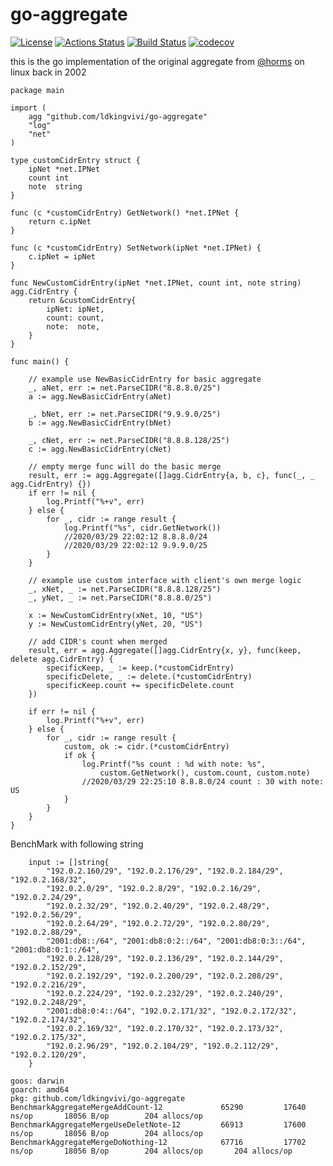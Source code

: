 # go-aggregate
[![License](http://img.shields.io/badge/license-MIT-blue.svg?style=flat-square)](http://opensource.org/licenses/MIT)
[![Actions Status](https://github.com/ldkingvivi/go-aggregate/workflows/Go/badge.svg)](https://github.com/ldkingvivi/go-aggregate/actions)
[![Build Status](https://travis-ci.org/ldkingvivi/go-aggregate.png?branch=master)](https://travis-ci.org/ldkingvivi/go-aggregate)
[![codecov](https://codecov.io/gh/ldkingvivi/go-aggregate/branch/master/graph/badge.svg)](https://codecov.io/gh/ldkingvivi/go-aggregate)

this is the go implementation of the original aggregate from [@horms]( https://github.com/horms) on linux back in 2002

```
package main

import (
	agg "github.com/ldkingvivi/go-aggregate"
	"log"
	"net"
)

type customCidrEntry struct {
	ipNet *net.IPNet
	count int
	note  string
}

func (c *customCidrEntry) GetNetwork() *net.IPNet {
	return c.ipNet
}

func (c *customCidrEntry) SetNetwork(ipNet *net.IPNet) {
	c.ipNet = ipNet
}

func NewCustomCidrEntry(ipNet *net.IPNet, count int, note string) agg.CidrEntry {
	return &customCidrEntry{
		ipNet: ipNet,
		count: count,
		note:  note,
	}
}

func main() {

	// example use NewBasicCidrEntry for basic aggregate
	_, aNet, err := net.ParseCIDR("8.8.8.0/25")
	a := agg.NewBasicCidrEntry(aNet)

	_, bNet, err := net.ParseCIDR("9.9.9.0/25")
	b := agg.NewBasicCidrEntry(bNet)

	_, cNet, err := net.ParseCIDR("8.8.8.128/25")
	c := agg.NewBasicCidrEntry(cNet)

	// empty merge func will do the basic merge
	result, err := agg.Aggregate([]agg.CidrEntry{a, b, c}, func(_, _ agg.CidrEntry) {})
	if err != nil {
		log.Printf("%+v", err)
	} else {
		for _, cidr := range result {
			log.Printf("%s", cidr.GetNetwork())
			//2020/03/29 22:02:12 8.8.8.0/24
			//2020/03/29 22:02:12 9.9.9.0/25
		}
	}

	// example use custom interface with client's own merge logic
	_, xNet, _ := net.ParseCIDR("8.8.8.128/25")
	_, yNet, _ := net.ParseCIDR("8.8.8.0/25")

	x := NewCustomCidrEntry(xNet, 10, "US")
	y := NewCustomCidrEntry(yNet, 20, "US")

	// add CIDR's count when merged
	result, err = agg.Aggregate([]agg.CidrEntry{x, y}, func(keep, delete agg.CidrEntry) {
		specificKeep, _ := keep.(*customCidrEntry)
		specificDelete, _ := delete.(*customCidrEntry)
		specificKeep.count += specificDelete.count
	})

	if err != nil {
		log.Printf("%+v", err)
	} else {
		for _, cidr := range result {
			custom, ok := cidr.(*customCidrEntry)
			if ok {
				log.Printf("%s count : %d with note: %s",
					custom.GetNetwork(), custom.count, custom.note)
				//2020/03/29 22:25:10 8.8.8.0/24 count : 30 with note: US
			}
		}
	}
}
```

BenchMark with following string
```
    input := []string{
		"192.0.2.160/29", "192.0.2.176/29", "192.0.2.184/29", "192.0.2.168/32",
		"192.0.2.0/29", "192.0.2.8/29", "192.0.2.16/29", "192.0.2.24/29",
		"192.0.2.32/29", "192.0.2.40/29", "192.0.2.48/29", "192.0.2.56/29",
		"192.0.2.64/29", "192.0.2.72/29", "192.0.2.80/29", "192.0.2.88/29",
		"2001:db8::/64", "2001:db8:0:2::/64", "2001:db8:0:3::/64", "2001:db8:0:1::/64",
		"192.0.2.128/29", "192.0.2.136/29", "192.0.2.144/29", "192.0.2.152/29",
		"192.0.2.192/29", "192.0.2.200/29", "192.0.2.208/29", "192.0.2.216/29",
		"192.0.2.224/29", "192.0.2.232/29", "192.0.2.240/29", "192.0.2.248/29",
		"2001:db8:0:4::/64", "192.0.2.171/32", "192.0.2.172/32", "192.0.2.174/32",
		"192.0.2.169/32", "192.0.2.170/32", "192.0.2.173/32", "192.0.2.175/32",
		"192.0.2.96/29", "192.0.2.104/29", "192.0.2.112/29", "192.0.2.120/29",
	}
```

```
goos: darwin
goarch: amd64
pkg: github.com/ldkingvivi/go-aggregate
BenchmarkAggregateMergeAddCount-12        	   65290	     17640 ns/op	   18056 B/op	     204 allocs/op
BenchmarkAggregateMergeUseDeletNote-12    	   66913	     17600 ns/op	   18056 B/op	     204 allocs/op
BenchmarkAggregateMergeDoNothing-12       	   67716	     17702 ns/op	   18056 B/op	     204 allocs/op	     204 allocs/op
```